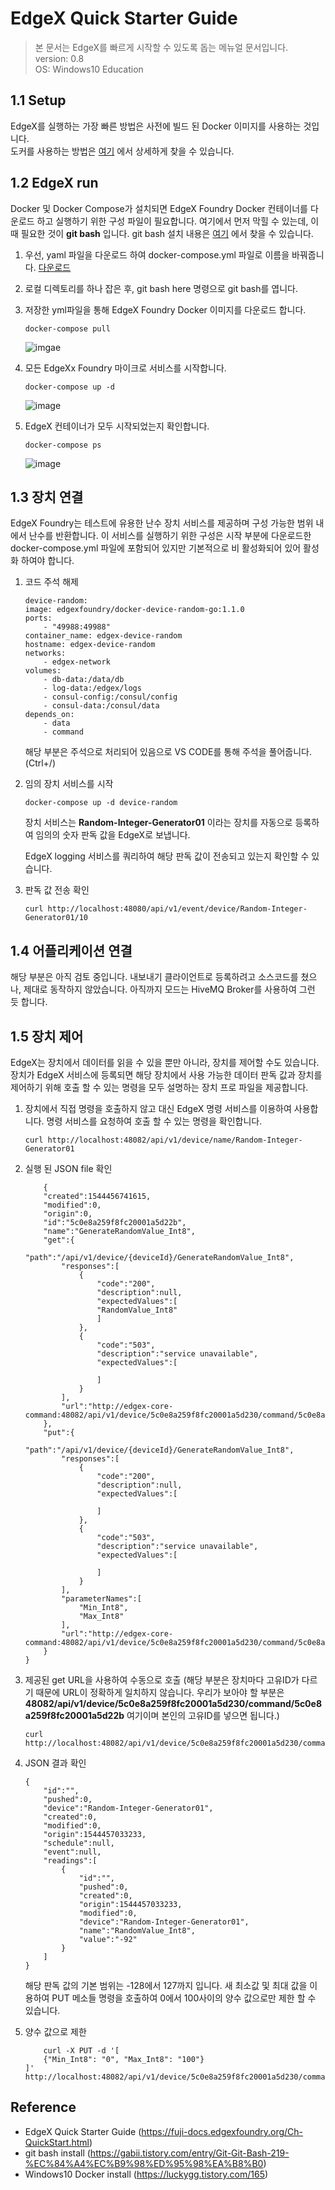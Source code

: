 EdgeX Quick Starter Guide
==
> 본 문서는 EdgeX를 빠르게 시작할 수 있도록 돕는 메뉴얼 문서입니다.  
> version: 0.8  
> OS: Windows10 Education  

1.1 Setup
--
EdgeX를 실행하는 가장 빠른 방법은 사전에 빌드 된 Docker 이미지를 사용하는 것입니다.   
도커를 사용하는 방법은 [여기](https://luckygg.tistory.com/165) 에서 상세하게 찾을 수 있습니다. 

1.2 EdgeX run
--

Docker 및 Docker Compose가 설치되면 EdgeX Foundry Docker 컨테이너를 다운로드 하고 실행하기 위한 구성 파일이 필요합니다. 여기에서 먼저 막힐 수 있는데, 이 때 필요한 것이 __git bash__ 입니다. git bash 설치 내용은 [여기](https://gabii.tistory.com/entry/Git-Git-Bash-219-%EC%84%A4%EC%B9%98%ED%95%98%EA%B8%B0) 에서 찾을 수 있습니다. 

1. 우선, yaml 파일을 다운로드 하여 docker-compose.yml 파일로 이름을 바꿔줍니다. [다운로드](https://raw.githubusercontent.com/edgexfoundry/developer-scripts/master/releases/fuji/compose-files/docker-compose-fuji.yml)

2. 로컬 디렉토리를 하나 잡은 후, git bash here 명령으로 git bash를 엽니다. 
3. 저장한 yml파일을 통해 EdgeX Foundry Docker 이미지를 다운로드 합니다.
    ```
    docker-compose pull
    ```
    ![imgae](https://github.com/174cm/TIL/blob/master/EdgeX/img/QuickStarterGuide/docker-compose_pull.PNG)
4. 모든 EdgeXx Foundry 마이크로 서비스를 시작합니다. 
    ```
    docker-compose up -d
    ```
    ![image](https://github.com/174cm/TIL/blob/master/EdgeX/img/QuickStarterGuide/docker-compose_up.PNG)
5. EdgeX 컨테이너가 모두 시작되었는지 확인합니다.
    ```
    docker-compose ps
    ```
    ![image](https://github.com/174cm/TIL/blob/master/EdgeX/img/QuickStarterGuide/docker-compose_ps.PNG)

1.3 장치 연결
--

EdgeX Foundry는 테스트에 유용한 난수 장치 서비스를 제공하며 구성 가능한 범위 내에서 난수를 반환합니다. 이 서비스를 실행하기 위한 구성은 시작 부분에 다운로드한 docker-compose.yml 파일에 포함되어 있지만 기본적으로 비 활성화되어 있어  활성화 하여야 합니다. 

1. 코드 주석 해제
    ```
    device-random:
    image: edgexfoundry/docker-device-random-go:1.1.0
    ports:
        - "49988:49988"
    container_name: edgex-device-random
    hostname: edgex-device-random
    networks:
        - edgex-network
    volumes:
        - db-data:/data/db
        - log-data:/edgex/logs
        - consul-config:/consul/config
        - consul-data:/consul/data
    depends_on:
        - data
        - command
    ```
    
    해당 부분은 주석으로 처리되어 있음으로 VS CODE를 통해 주석을 풀어줍니다. (Ctrl+/)

2. 임의 장치 서비스를 시작

    ```
    docker-compose up -d device-random
    ```
    장치 서비스는 __Random-Integer-Generator01__ 이라는 장치를 자동으로 등록하여 임의의 숫자 판독 값을 EdgeX로 보냅니다. 

    EdgeX logging 서비스를 쿼리하여 해당 판독 값이 전송되고 있는지 확인할 수 있습니다. 

3. 판독 값 전송 확인
    ```
    curl http://localhost:48080/api/v1/event/device/Random-Integer-Generator01/10
    ```

1.4 어플리케이션 연결
--

해당 부분은 아직 검토 중입니다. 내보내기 클라이언트로 등록하려고 소스코드를 쳤으나, 제대로 동작하지 않았습니다. 아직까지 모드는 HiveMQ Broker를 사용하여 그런 듯 합니다. 

1.5 장치 제어 
-- 

EdgeX는 장치에서 데이터를 읽을 수 있을 뿐만 아니라, 장치를 제어할 수도 있습니다. 장치가 EdgeX 서비스에 등록되면 해당 장치에서 사용 가능한 데이터 판독 값과 장치를 제어하기 위해 호출 할 수 있는 명령을 모두 설명하는 장치 프로 파일을 제공합니다. 


1. 장치에서 직접 명령을 호출하지 않고 대신 EdgeX 명령 서비스를 이용하여 사용합니다. 명령 서비스를 요청하여 호출 할 수 있는 명령을 확인합니다. 

    ```
    curl http://localhost:48082/api/v1/device/name/Random-Integer-Generator01
    ```

2. 실행 된 JSON file 확인
    ```
        {
        "created":1544456741615,
        "modified":0,
        "origin":0,
        "id":"5c0e8a259f8fc20001a5d22b",
        "name":"GenerateRandomValue_Int8",
        "get":{
            "path":"/api/v1/device/{deviceId}/GenerateRandomValue_Int8",
            "responses":[
                {
                    "code":"200",
                    "description":null,
                    "expectedValues":[
                    "RandomValue_Int8"
                    ]
                },
                {
                    "code":"503",
                    "description":"service unavailable",
                    "expectedValues":[

                    ]
                }
            ],
            "url":"http://edgex-core-command:48082/api/v1/device/5c0e8a259f8fc20001a5d230/command/5c0e8a259f8fc20001a5d22b"
        },
        "put":{
            "path":"/api/v1/device/{deviceId}/GenerateRandomValue_Int8",
            "responses":[
                {
                    "code":"200",
                    "description":null,
                    "expectedValues":[

                    ]
                },
                {
                    "code":"503",
                    "description":"service unavailable",
                    "expectedValues":[

                    ]
                }
            ],
            "parameterNames":[
                "Min_Int8",
                "Max_Int8"
            ],
            "url":"http://edgex-core-command:48082/api/v1/device/5c0e8a259f8fc20001a5d230/command/5c0e8a259f8fc20001a5d22b"
        }
    }
    ```
3. 제공된 get URL을 사용하여 수동으로 호출 (해당 부분은 장치마다 고유ID가 다르기 때문에 URL이 정확하게 일치하지 않습니다. 우리가 보아야 할 부분은 __48082/api/v1/device/5c0e8a259f8fc20001a5d230/command/5c0e8a259f8fc20001a5d22b__ 여기이며 본인의 고유ID를 넣으면 됩니다.)

    ```
    curl http://localhost:48082/api/v1/device/5c0e8a259f8fc20001a5d230/command/5c0e8a259f8fc20001a5d22b
    ```

4. JSON 결과 확인

    ```
    {
        "id":"",
        "pushed":0,
        "device":"Random-Integer-Generator01",
        "created":0,
        "modified":0,
        "origin":1544457033233,
        "schedule":null,
        "event":null,
        "readings":[
            {
                "id":"",
                "pushed":0,
                "created":0,
                "origin":1544457033233,
                "modified":0,
                "device":"Random-Integer-Generator01",
                "name":"RandomValue_Int8",
                "value":"-92"
            }
        ]
    }
    ```
    해당 판독 값의 기본 범위는 -128에서 127까지 입니다. 새 최소값 및 최대 값을 이용하여 PUT 메소들 명령을 호출하여 0에서 100사이의 양수 값으로만 제한 할 수 있습니다. 

5. 양수 값으로 제한

    ```
        curl -X PUT -d '[
        {"Min_Int8": "0", "Max_Int8": "100"}
    ]' http://localhost:48082/api/v1/device/5c0e8a259f8fc20001a5d230/command/5c0e8a259f8fc20001a5d22b
    ```

Reference
--

- EdgeX Quick Starter Guide (https://fuji-docs.edgexfoundry.org/Ch-QuickStart.html)
- git bash install (https://gabii.tistory.com/entry/Git-Git-Bash-219-%EC%84%A4%EC%B9%98%ED%95%98%EA%B8%B0)
- Windows10 Docker install (https://luckygg.tistory.com/165)
